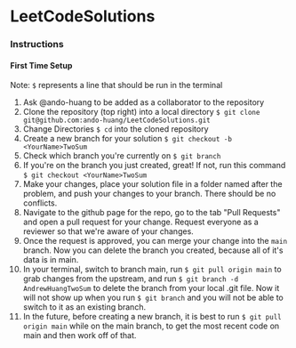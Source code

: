 # LeetCodeSolutions

### Instructions

#### First Time Setup

Note: `$` represents a line that should be run in the terminal

1. Ask @ando-huang to be added as a collaborator to the repository
2. Clone the repository (top right) into a local directory 
    `$ git clone git@github.com:ando-huang/LeetCodeSolutions.git`
3. Change Directories `$ cd` into the cloned repository
4. Create a new branch for your solution
    `$ git checkout -b <YourName>TwoSum`
5. Check which branch you're currently on
    `$ git branch`
6. If you're on the branch you just created, great! If not, run this command
    `$ git checkout <YourName>TwoSum`
7. Make your changes, place your solution file in a folder named after the
   problem, and push your changes to your branch. There should be no conflicts. 
8. Navigate to the github page for the repo, go to the tab "Pull Requests" and
   open a pull request for your change. Request everyone as a reviewer so that
we're aware of your changes. 
9. Once the request is approved, you can merge your change into the `main`
   branch. 
Now you can delete the branch you created, because all of it's data is in main. 
10. In your terminal, switch to branch main, run `$ git pull origin main` to grab changes
    from the upstream, and run `$ git branch -d AndrewHuangTwoSum` to delete
the branch from your local .git file. Now it will not show up when you run
`$ git branch` and you will not be able to switch to it as an existing branch. 
11. In the future, before creating a new branch, it is best to run `$ git pull
    origin main` while on the main branch, to get the most recent code on main
and then work off of that. 

